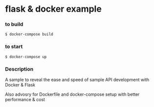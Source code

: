 # flask & docker example

### to build
```
$ docker-compose build
```

### to start
```
$ docker-compose up
```

### Description
A sample to reveal the ease and speed of sample API development with Docker & Flask

Also advosry for Dockerfile and docker-compose setup with better performance & cost


